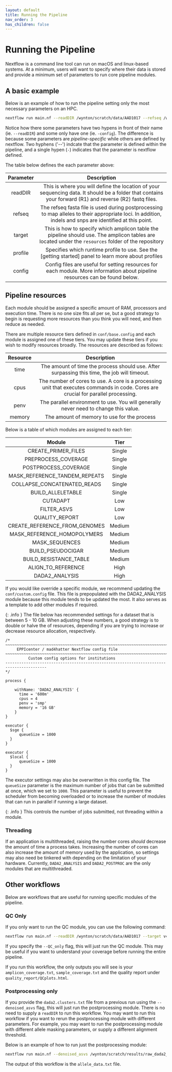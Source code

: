 ```yaml
---
layout: default
title: Running the Pipeline
nav_order: 3
has_children: false
---
```


# Running the Pipeline

Nextflow is a command line tool can run on macOS and linux-based systems. At a minimum, users will want to specify where their data is stored and provide a minimum set of parameters to run core pipeline modules. 

## A basic example

Below is an example of how to run the pipeline setting only the most necessary parameters on an HPC.

```bash
nextflow run main.nf --readDIR /wynton/scratch/data/AAD1017 --refseq /wynton/share/reference.fasta --target v4 -profile sge,apptainer -config conf/custom.config
```

Notice how there some parameters have two hypens in front of their name (ie. `--readDIR`) and some only have one (ie. `-config`). The difference is because some parameters are *pipeline-specific* while others are defined by nextflow. Two hyphens ('--') indcate that the parameter is defined within the pipeline, and a single hypen (`-`) indicates that the parameter is nextflow defined. 

The table below defines the each parameter above:

|Parameter|Description|
|:--:|:--:|
|readDIR|This is where you will define the location of your sequencing data. It should be a folder that contains your forward (R1) and reverse (R2) fastq files.|
|refseq|The refseq fasta file is used during postprocessing to map alleles to their appropriate loci. In addition, indels and snps are identified at this point.|
|target|This is how to specify which amplicon table the pipeline should use. The amplicon tables are located under the `resources` folder of the repository|
|profile|Specifies which runtime profile to use. See the [getting started] panel to learn more about profiles|
|config|Config files are useful for setting resources for each module. More information about pipeline resources can be found below.|

## Pipeline resources

Each module should be assigned a specific amount of RAM, processors and execution time. There is no one size fits all per se, but a good strategy to begin is requesting more resources than you think you will need, and then reduce as needed.

There are multiple resource tiers defined in `conf/base.config` and each module is assigned one of these tiers. You may update these tiers if you wish to modify resources broadly. The resources are described as follows:

|Resource|Description|
|:--:|:--:|
|time|The amount of time the process should use. After surpassing this time, the job will timeout.|
|cpus|The number of cores to use. A core is a processing unit that executes commands in code. Cores are crucial for parallel processing.|
|penv|The parallel environment to use. You will generally never need to change this value.|
|memory|The amount of memory to use for the process|

Below is a table of which modules are assigned to each tier:

|Module|Tier|
|:--:|:--:|
|CREATE_PRIMER_FILES|Single|
|PREPROCESS_COVERAGE|Single|
|POSTPROCESS_COVERAGE|Single|
|MASK_REFERENCE_TANDEM_REPEATS|Single|
|COLLAPSE_CONCATENATED_READS|Single|
|BUILD_ALLELETABLE|Single|
|CUTADAPT|Low|
|FILTER_ASVS|Low|
|QUALITY_REPORT|Low|
|CREATE_REFERENCE_FROM_GENOMES|Medium|
|MASK_REFERENCE_HOMOPOLYMERS|Medium|
|MASK_SEQUENCES|Medium|
|BUILD_PSEUDOCIGAR|Medium|
|BUILD_RESISTANCE_TABLE|Medium|
|ALIGN_TO_REFERENCE|High|
|DADA2_ANALYSIS|High|


If you would like override a specific module, we recommend updating the `conf/custom.config` file. This file is prepopulated with the DADA2_ANALYSIS module because this module tends to be updated the most. It also serves as a template to add other modules if required. 

{: .info }
The file below has recommended settings for a dataset that is between 5 - 10 GB. When adjusting these numbers, a good strategy is to double or halve the of resources, depending if you are trying to increase or decrease resource allocation, respectively. 


```
/*
~~~~~~~~~~~~~~~~~~~~~~~~~~~~~~~~~~~~~~~~~~~~~~~~~~~~~~~~~~~~~~~~~~~~~~~~~~~~~~~~~~~~~~~~
     EPPIcenter / mad4hatter Nextflow config file
~~~~~~~~~~~~~~~~~~~~~~~~~~~~~~~~~~~~~~~~~~~~~~~~~~~~~~~~~~~~~~~~~~~~~~~~~~~~~~~~~~~~~~~~
          Custom config options for institutions
----------------------------------------------------------------------------------------
*/

process {

    withName: 'DADA2_ANALYSIS' {
      time = '600m'
      cpus = 4
      penv = 'smp'
      memory = '16 GB'
    }
}

executor {
  $sge {
      queueSize = 1000
  }
}

executor {
  $local {
      queueSize = 1000
  }
}
```


The executor settings may also be overwritten in this config file. The `queueSize` parameter is the maximum number of jobs that can be submitted at once, which we set to `1000`. This parameter is useful to prevent the scheduler from becoming overloaded or to increase the number of modules that can run in parallel if running a large dataset.

{: .info }
This controls the number of jobs submitted, not threading within a module.

### Threading

If an application is multithreaded, raising the number cores *should* decrease the amount of time a process takes. Increasing the number of cores can also increase the amount of memory used by the application, so settings may also need be tinkered with depending on the limitation of your hardware. Currently, `DADA2_ANALYSIS` and `DADA2_POSTPROC` are the only modules that are multithreaded.  


## Other workflows

Below are workflows that are useful for running specific modules of the pipeline. 

### QC Only

If you only want to run the QC module, you can use the following command:

```bash
nextflow run main.nf --readDIR /wynton/scratch/data/AAD1017 --target v4 -profile sge,apptainer -config conf/custom.config --QC_only
```

If you specify the `--QC_only` flag, this will just run the QC module. This may be useful if you want to understand your coverage before running the entire pipeline.

If you run this workflow, the only outputs you will see is your `amplicon_coverage.txt`, `sample_coverage.txt` and the quality report under `quality_report/QCplots.html`. 

### Postprocessing only

If you provide the `dada2.clusters.txt` file from a previous run using the `--denoised_asvs` flag, this will just run the postprocessing module. There is no need to supply a `readDIR` to run this workflow. You may want to run this workflow if you want to rerun the postprocessing module with different parameters. For example, you may want to run the postprocessing module with different allele masking parameters, or supply a different alignment threshold.

Below is an example of how to run just the postprocessing module:

```bash
nextflow run main.nf --denoised_asvs /wynton/scratch/results/raw_dada2_output/dada2.clusters.txt --target v4 -profile sge,apptainer
```

The output of this workflow is the `allele_data.txt` file. 

